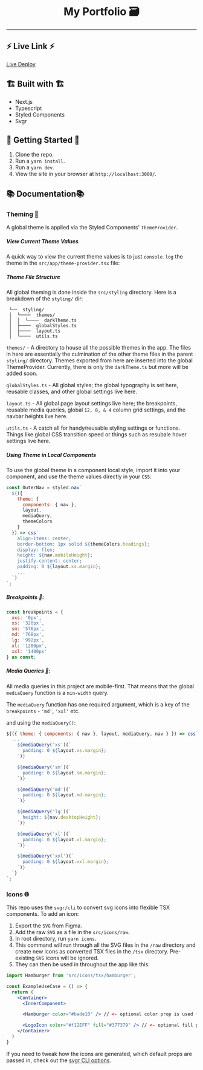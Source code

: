 <div align="center">
  <h1>My Portfolio 🗃️</h1>
</div>

---

## ⚡ Live Link ⚡

[Live Deploy](https://my-site-2-six.vercel.app/)

## 🏗️ Built with 🏗️

- Next.js
- Typescript
- Styled Components
- Svgr

## 🚦 Getting Started 🚦

1. Clone the repo.
2. Run a `yarn install`.
3. Run a `yarn dev`.
4. View the site in your browser at `http://localhost:3000/`.

## 📚 Documentation📚

### Theming 🎨

A global theme is applied via the Styled Components' `ThemeProvider`.

##### View Current Theme Values

A quick way to view the current theme values is to just `console.log` the theme in the `src/app/theme-provider.tsx` file:

##### Theme File Structure

All global theming is done inside the `src/styling` directory. Here is a breakdown of the `styling/` dir:

```
 └──  styling/
 │  └────  themes/
 │  │  └────  darkTheme.ts
 │  ├────  globalStyles.ts
 │  ├────  layout.ts
 │  └────  utils.ts
```

`themes/` - A directory to house all the possible themes in the app. The files in here are essentially the culmination of the other theme files in the parent `styling/` directory. Themes exported from here are inserted into the global ThemeProvider. Currently, there is only the `darkTheme.ts` but more will be added soon.

`globalStyles.ts` - All global styles; the global typography is set here, reusable classes, and other global settings live here.

`layout.ts` - All global page layout settings live here; the breakpoints, reusable media queries, global `12, 8, & 4` column grid settings, and the navbar heights live here.

`utils.ts` - A catch all for handy/reusable styling settings or functions. Things like global CSS transition speed or things such as resubale hover settings live here.

##### Using Theme in Local Components

To use the global theme in a component local style, import it into your component, and use the theme values directly in your `CSS`:

```jsx
const OuterNav = styled.nav`
  ${({
    theme: {
      components: { nav },
      layout,
      mediaQuery,
      themeColors
    }
  }) => css`
    align-items: center;
    border-bottom: 1px solid ${themeColors.headings};
    display: flex;
    height: ${nav.mobileHeight};
    justify-content: center;
    padding: 0 ${layout.xs.margin};
    ...
  `}
`;
```

##### Breakpoints 📐:

```jsx
const breakpoints = {
  xxs: '0px',
  xs: '320px',
  sm: '576px',
  md: '768px',
  lg: '992px',
  xl: '1200px',
  xxl: '1400px'
} as const;
```

##### Media Queries 🔎:

All media queries in this project are mobile-first. That means that the global `mediaQuery` function is a `min-width` query.

The `mediaQuery` function has one required argument, which is a key of the `breakpoints` - `'md'`, `'xxl'` etc.

and using the `mediaQuery()`:

```jsx
${({ theme: { components: { nav }, layout, mediaQuery, nav } }) => css`
  ...
    ${mediaQuery('xs')(`
      padding: 0 ${layout.xs.margin};
    `)}

    ${mediaQuery('sm')(`
      padding: 0 ${layout.sm.margin};
    `)}

    ${mediaQuery('md')(`
      padding: 0 ${layout.md.margin};
    `)}

    ${mediaQuery('lg')(`
      height: ${nav.desktopHeight};
    `)}

    ${mediaQuery('xl')(`
      padding: 0 ${layout.xl.margin};
    `)}

    ${mediaQuery('xxl')(`
      padding: 0 ${layout.xxl.margin};
    `)}
  `}
`;
```

### Icons 🌐

This repo uses the `svgr/cli` to convert svg icons into flexible TSX components. To add an icon:

1. Export the `SVG` from Figma.
2. Add the raw `SVG` as a file in the `src/icons/raw`.
3. In root directory, run `yarn icons`.
4. This command will run through all the SVG files in the `/raw` directory and create new icons as converted TSX files in the `/tsx` directory. Pre-existing `SVG` icons will be ignored.
5. They can then be used in throughout the app like this:

```jsx
import Hamburger from 'src/icons/tsx/hamburger';

const ExampleUseCase = () => {
  return (
    <Container>
      <InnerComponent>

      <Hamburger color="#bade10" /> // <- optional color prop is used for stroke color.

      <LogoIcon color="#f12EFF" fill="#377379" /> // <- optional fill prop is used for fill color.
    </Container>
  )
}
```

If you need to tweak how the icons are generated, which default props are passed in, check out the [svgr CLI options](https://react-svgr.com/docs/options/).
